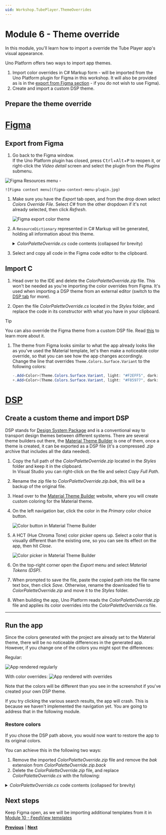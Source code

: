 ```yaml
---
uid: Workshop.TubePlayer.ThemeOverrides
---
```


# Module 6 - Theme override

In this module, you'll learn how to import a override the Tube Player app's visual appearance.

Uno Platform offers two ways to import app themes.

1. Import color overrides in C# Markup form - will be imported from the Uno Platform plugin for Figma in this workshop. It will also be provided as is in the [export from Figma section](#export-from-figma) - if you do not wish to use Figma).
2. Create and import a custom DSP theme.

## Prepare the theme override

# [Figma](#tab/export/figma)

## Export from Figma

1. Go back to the Figma window.  
    If the Uno Platform plugin has closed, press <kbd>Ctrl</kbd>+<kbd>Alt</kbd>+<kbd>P</kbd> to reopen it, or right-click the *Video detail* screen and select the plugin from the *Plugins* submenu.

![Figma Resources menu](figma-menu-plugin.jpg)
    -

    ![Figma context menu](figma-context-menu-plugin.jpg)

1. Make sure you have the *Export* tab open, and from the drop down select *Colors Override File*. Select *C#* from the other dropdown if it's not already selected, then click *Refresh*.

    ![Figma export color theme](figma-export.jpg)

1. A `ResourceDictionary` represented in C# Markup will be generated, holding all information about this theme.

    <details>
        <summary><i>ColorPaletteOverride.cs</i> code contents (collapsed for brevity)</summary>

    [!code-csharp[ColorPaletteOverride.cs](ColorPaletteOverride.cs)]
    </details>

1. Select and copy all code in the Figma code editor to the clipboard.

## Import C #

1. Head over to the IDE and delete the *ColorPaletteOverride.zip* file. This won't be needed as you're importing the color overrides from Figma. It's used when importing a DSP theme from an external editor (switch to the <!--TODO make sure link works -->[DSP tab](#tab/export/dsp) for more).

1. Open the file *ColorPaletteOverride.cs* located in the *Styles* folder, and replace the code in its constructor with what you have in your clipboard.

> [!TIP]
> You can also override the Figma theme from a custom DSP file. Read [this](xref:Uno.Figma.Learn.Designers.Dsp) to learn more about it.

1. The theme from Figma looks similar to what the app already looks like as you've used the Material template, let's then make a noticeable color override, so that you can see how the app changes accordingly.  
    Change the line that overrides `Theme.Colors.Surface.Variant` to the following colors:

    ```csharp
    -.Add<Color>(Theme.Colors.Surface.Variant, light: "#F2EFF5", dark: "#47464F")
    +.Add<Color>(Theme.Colors.Surface.Variant, light: "#F85977", dark: "#67E5AD")
    ```

# [DSP](#tab/export/dsp)

## Create a custom theme and import DSP

DSP stands for [Design System Package](https://github.com/AdobeXD/design-system-package-dsp) and is a conventional way to transport design themes between different systems.
There are several theme builders out there, the [Material Theme Builder](https://m3.material.io/theme-builder#/custom) is one of them, once a theme is created, it can be exported as a DSP file (it's a compressed *.zip* archive that includes all the data needed).

1. Copy the full path of the *ColorPaletteOverride.zip* located in the *Styles* folder and keep it in the clipboard.  
    In Visual Studio you can right-click on the file and select *Copy Full Path*.

1. Rename the zip file to *ColorPaletteOverride.zip.bak*, this will be a backup of the original file.

1. Head over to the [Material Theme Builder](https://m3.material.io/theme-builder#/custom) website, where you will create custom coloring for the Material theme.

1. On the left navigation bar, click the color in the *Primary* color choice button.

    ![Color button in Material Theme Builder](material-theme-builder-color-button.jpg)

1. A HCT (Hue Chroma Tone) color picker opens up. Select a color that is visually different than the existing one, so you can see its effect on the app, then hit *Close*.

    ![Color picker in Material Theme Builder](material-theme-builder-color-picker.jpg)

1. On the top-right corner open the *Export* menu and select *Material Tokens (DSP)*.

1. When prompted to save the file, paste the copied path into the file name text box, then click *Save*. Otherwise, rename the downloaded file to *ColorPaletteOverride.zip* and move it to the *Styles* folder.

1. When building the app, Uno Platform reads the *ColorPaletteOverride.zip* file and applies its color overrides into the *ColorPaletteOverride.cs* file.

---

## Run the app

Since the colors generated with the project are already set to the Material theme, there will be no noticeable differences in the generated app. However, if you change one of the colors you might spot the differences:

Regular:

![App rendered regularly](ui-output-regular.jpg)

With color overrides:
![App rendered with overrides](ui-output-overrides.jpg)

Note that the colors will be different than you see in the screenshot if you've created your own DSP theme.

If you try clicking the various search results, the app will crash. This is because we haven't implemented the navigation yet. You are going to address that in the following module.

### Restore colors

If you chose the DSP path above, you would now want to restore the app to its original colors.

You can achieve this in the following two ways:

1. Remove the imported *ColorPaletteOverride.zip* file and remove the *bak* extension from *ColorPaletteOverride.zip.back*
1. Delete the *ColorPaletteOverride.zip* file, and replace *ColorPaletteOverride.cs* with the following:

<details>
    <summary><i>ColorPaletteOverride.cs</i> code contents (collapsed for brevity)</summary>

[!code-csharp[ColorPaletteOverride.cs](ColorPaletteOverride.cs)]
</details>

## Next steps

Keep Figma open, as we will be importing additional templates from it in [Module 10 - FeedView templates](xref:Workshop.TubePlayer.FeedView)

**[Previous](xref:Workshop.TubePlayer.UI "Creating the UI")** | **[Next](xref:Workshop.TubePlayer.Navigation "Navigation")**
